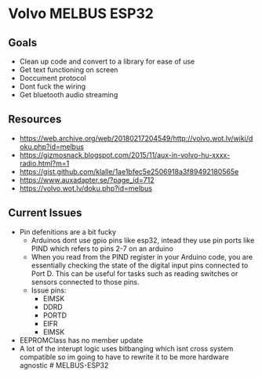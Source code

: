 # Volvo MELBUS ESP32

## Goals

- Clean up code and convert to a library for ease of use
- Get text functioning on screen
- Doccument protocol
- Dont fuck the wiring
- Get bluetooth audio streaming

## Resources

- <https://web.archive.org/web/20180217204549/http://volvo.wot.lv/wiki/doku.php?id=melbus>
- <https://gizmosnack.blogspot.com/2015/11/aux-in-volvo-hu-xxxx-radio.html?m=1>
- <https://gist.github.com/klalle/1ae1bfec5e2506918a3f89492180565e>
- <https://www.auxadapter.se/?page_id=712>
- <https://volvo.wot.lv/doku.php?id=melbus>

## Current Issues

- Pin defenitions are a bit fucky
  - Arduinos dont use gpio pins like esp32, intead they use pin ports like PIND which refers to pins 2-7 on an arduino
  - When you read from the PIND register in your Arduino code, you are essentially checking the state of the digital input pins connected to Port D. This can be useful for tasks such as reading switches or sensors connected to those pins.
  - Issue pins:
    - EIMSK
    - DDRD
    - PORTD
    - EIFR
    - EIMSK
- EEPROMClass has no member update
- A lot of the interupt logic uses bitbanging which isnt cross system compatible so im going to have to rewrite it to be more hardware agnostic
#   M E L B U S - E S P 3 2  
 